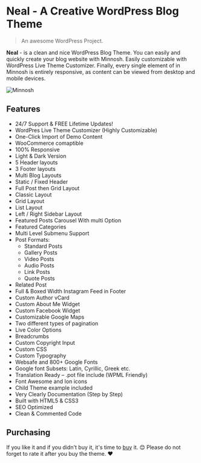 # Neal - A Creative WordPress Blog Theme

> An awesome WordPress Project.

**Neal** - is a clean and nice WordPress Blog Theme. You can easily and quickly create your blog website with Minnosh. Easily customizable with WordPress Live Theme Customizer. Finally, every single element of in Minnosh is entirely responsive, as content can be viewed from desktop and mobile devices.

![Minnosh](_media/minnosh-image.jpg)

## Features

- 24/7 Support & FREE Lifetime Updates!
- WordPres Live Theme Customizer (Highly Customizable)
- One-Click Import of Demo Content
- WooCommerce comaptible
- 100% Responsive
- Light & Dark Version
- 5 Header layouts
- 3 Footer layouts
- Multi Blog Layouts
- Static / Fixed Header
- Full Post then Grid Layout
- Classic Layout
- Grid Layout
- List Layout
- Left / Right Sidebar Layout
- Featured Posts Carousel With multi Option
- Featured Categories
- Multi Level Submenu Support
- Post Formats:
	- Standard Posts
	- Gallery Posts
	- Video Posts
	- Audio Posts
	- Link Posts
	- Quote Posts
- Related Post
- Full & Boxed Width Instagram Feed in Footer
- Custom Author vCard
- Custom About Me Widget
- Custom Facebook Widget
- Customizable Google Maps
- Two different types of pagination
- Live Color Options
- Breadcrumbs
- Custom Copyright Input
- Custom CSS
- Custom Typography
- Websafe and 800+ Google Fonts
- Google font Subsets: Latin, Cyrillic, Greek etc.
- Translation Ready – .pot file include (WPML Friendly)
- Font Awesome and Ion icons
- Child Theme example included
- Very Clearly Documentation (Step by Step)
- Built with HTML5 & CSS3
- SEO Optimized
- Clean & Commented Code

## Purchasing

If you like it and if you didn't buy it, it's time to [buy](https://themeforest.net/item/minnosh-personal-lifestyle-blog/20757593?ref=TheSpan) it. :blush: Please do not forget to rate it after you buy the theme. :heart:
